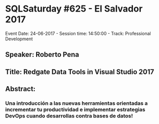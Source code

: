 # SQLSaturday #625 - El Salvador 2017
Event Date: 24-06-2017 - Session time: 14:50:00 - Track: Professional Development
## Speaker: Roberto Pena
## Title: Redgate Data Tools in Visual Studio 2017
## Abstract:
### Una introducción a las nuevas herramientas orientadas a incrementar tu productividad e implementar estrategias DevOps cuando desarrollas contra bases de datos!
